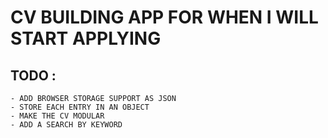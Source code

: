 # CV BUILDING APP FOR WHEN I WILL START APPLYING

## TODO :

    - ADD BROWSER STORAGE SUPPORT AS JSON
    - STORE EACH ENTRY IN AN OBJECT
    - MAKE THE CV MODULAR
    - ADD A SEARCH BY KEYWORD
